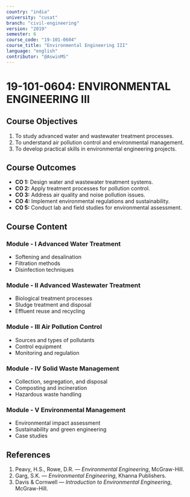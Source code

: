 ```yaml
---
country: "india"
university: "cusat"
branch: "civil-engineering"
version: "2019"
semester: 6
course_code: "19-101-0604"
course_title: "Environmental Engineering III"
language: "english"
contributor: "@AswinMS"
---
```


# 19-101-0604: ENVIRONMENTAL ENGINEERING III

## Course Objectives
1. To study advanced water and wastewater treatment processes.
2. To understand air pollution control and environmental management.
3. To develop practical skills in environmental engineering projects.

## Course Outcomes
* **CO 1:** Design water and wastewater treatment systems.
* **CO 2:** Apply treatment processes for pollution control.
* **CO 3:** Address air quality and noise pollution issues.
* **CO 4:** Implement environmental regulations and sustainability.
* **CO 5:** Conduct lab and field studies for environmental assessment.

## Course Content

### Module - I Advanced Water Treatment
* Softening and desalination
* Filtration methods
* Disinfection techniques

### Module - II Advanced Wastewater Treatment
* Biological treatment processes
* Sludge treatment and disposal
* Effluent reuse and recycling

### Module - III Air Pollution Control
* Sources and types of pollutants
* Control equipment
* Monitoring and regulation

### Module - IV Solid Waste Management
* Collection, segregation, and disposal
* Composting and incineration
* Hazardous waste handling

### Module - V Environmental Management
* Environmental impact assessment
* Sustainability and green engineering
* Case studies

## References
1. Peavy, H.S., Rowe, D.R. — *Environmental Engineering*, McGraw-Hill.
2. Garg, S.K. — *Environmental Engineering*, Khanna Publishers.
3. Davis & Cornwell — *Introduction to Environmental Engineering*, McGraw-Hill.
